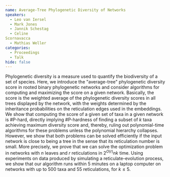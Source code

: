 ```yaml
---
name: Average-Tree Phylogenetic Diversity of Networks
speakers:
  - Leo van Iersel
  - Mark Jones
  - Jannik Schestag
  - Celine
Scornavacca
  - Mathias Weller
categories:
  - Proceedings
  - Talk
hide: false
---
```


Phylogenetic diversity is a measure used to quantify the
biodiversity of a set of species.
Here,  we introduce the "average-tree" phylogenetic
diversity score in rooted binary phylogenetic networks and
consider algorithms for computing and maximizing the score
on a given network.
Basically, the score is the weighted average of the
phylogenetic diversity scores in all trees displayed by the
network, with the weights determined by the inheritance
probabilities on the reticulation edges used in the
embeddings.
We show that computing the score of a given set of taxa in
a given network is #P-hard, directly implying #P-hardness
of finding a subset of $k$ taxa achieving maximum diversity
score and, thereby, ruling out polynomial-time algorithms
for these problems unless the polynomial hierarchy
collapses.
However, we show that both problems can be solved
efficiently if the input network is close to being a tree
in the sense that its reticulation number is small.
More precisely, we prove that we can solve the optimization
problem in networks with $n$ leaves and $r$ reticulations
in $2^{O(r)} nk$ time.
Using experiments on data produced by simulating a
reticulate-evolution process, we show that our algorithm
runs within 5 minutes on a laptop computer on networks with
up to 500 taxa and 55 reticulations, for $k \leq 5$.